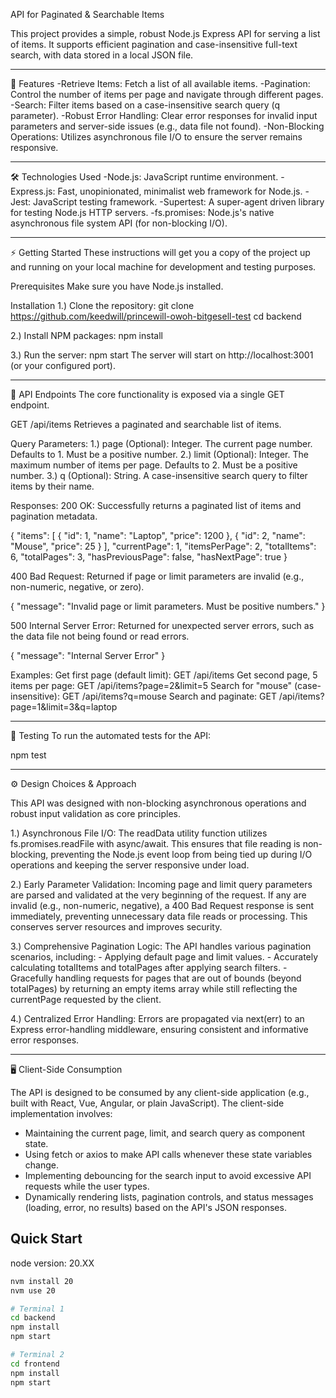 API for Paginated & Searchable Items

This project provides a simple, robust Node.js Express API for serving a list of items. It supports efficient pagination and case-insensitive full-text search, with data stored in a local JSON file.
_____________________________________________________________________________________________________________________________

🚀 Features
   -Retrieve Items: Fetch a list of all available items.
   -Pagination: Control the number of items per page and navigate through different pages.
   -Search: Filter items based on a case-insensitive search query (q parameter).
   -Robust Error Handling: Clear error responses for invalid input parameters and server-side issues (e.g., data file not found).
   -Non-Blocking Operations: Utilizes asynchronous file I/O to ensure the server remains responsive.

_____________________________________________________________________________________________________________________________

🛠️ Technologies Used
   -Node.js: JavaScript runtime environment.
   -Express.js: Fast, unopinionated, minimalist web framework for Node.js.
   -Jest: JavaScript testing framework.
   -Supertest: A super-agent driven library for testing Node.js HTTP servers.
   -fs.promises: Node.js's native asynchronous file system API (for non-blocking I/O).

_____________________________________________________________________________________________________________________________

⚡ Getting Started
These instructions will get you a copy of the project up and running on your local machine for development and testing purposes.

Prerequisites
Make sure you have Node.js installed.

Installation
   1.) Clone the repository:
         git clone https://github.com/keedwill/princewill-owoh-bitgesell-test
         cd backend

   2.) Install NPM packages:
         npm install
   
   3.) Run the server:
         npm start
         The server will start on http://localhost:3001 (or your configured port).
   
_____________________________________________________________________________________________________________________________

🎯 API Endpoints
The core functionality is exposed via a single GET endpoint.

GET /api/items
Retrieves a paginated and searchable list of items.

Query Parameters:
   1.) page (Optional): Integer. The current page number. Defaults to 1. Must be a positive number.
   2.) limit (Optional): Integer. The maximum number of items per page. Defaults to 2. Must be a positive number.
   3.) q (Optional): String. A case-insensitive search query to filter items by their name.

Responses:
   200 OK: Successfully returns a paginated list of items and pagination metadata.

   {
  "items": [
    { "id": 1, "name": "Laptop", "price": 1200 },
    { "id": 2, "name": "Mouse", "price": 25 }
  ],
  "currentPage": 1,
  "itemsPerPage": 2,
  "totalItems": 6,
  "totalPages": 3,
  "hasPreviousPage": false,
  "hasNextPage": true
   }

   400 Bad Request: Returned if page or limit parameters are invalid (e.g., non-numeric, negative, or zero).

   {
  "message": "Invalid page or limit parameters. Must be positive numbers."
   }

   500 Internal Server Error: Returned for unexpected server errors, such as the data file not being found or read errors.

   {
  "message": "Internal Server Error"
   }


   Examples:
   Get first page (default limit): GET /api/items
   Get second page, 5 items per page: GET /api/items?page=2&limit=5
   Search for "mouse" (case-insensitive): GET /api/items?q=mouse
   Search and paginate: GET /api/items?page=1&limit=3&q=laptop

_____________________________________________________________________________________________________________________________

🧪 Testing
To run the automated tests for the API:

npm test

_____________________________________________________________________________________________________________________________


⚙️ Design Choices & Approach

This API was designed with non-blocking asynchronous operations and robust input validation as core principles.

   1.) Asynchronous File I/O: The readData utility function utilizes fs.promises.readFile with async/await. This ensures that file reading is non-blocking, preventing the Node.js event loop from being tied up during I/O operations and keeping the server responsive under load.

   2.) Early Parameter Validation: Incoming page and limit query parameters are parsed and validated at the very beginning of the request. If any are invalid (e.g., non-numeric, negative), a 400 Bad Request response is sent immediately, preventing unnecessary data file reads or processing. This conserves server resources and improves security.

   3.) Comprehensive Pagination Logic: The API handles various pagination scenarios, including:
         - Applying default page and limit values.
         - Accurately calculating totalItems and totalPages after applying search filters.
         - Gracefully handling requests for pages that are out of bounds (beyond totalPages) by returning an empty items array while   still reflecting the currentPage requested by the client.

   4.) Centralized Error Handling: Errors are propagated via next(err) to an Express error-handling middleware, ensuring consistent and informative error responses.


_____________________________________________________________________________________________________________________________

🖥️ Client-Side Consumption

The API is designed to be consumed by any client-side application (e.g., built with React, Vue, Angular, or plain JavaScript). The client-side implementation involves:

   - Maintaining the current page, limit, and search query as component state.
   - Using fetch or axios to make API calls whenever these state variables change.
   - Implementing debouncing for the search input to avoid excessive API requests while the user types.
   - Dynamically rendering lists, pagination controls, and status messages (loading, error, no results) based on the API's JSON responses.


## Quick Start

node version: 20.XX
```bash
nvm install 20
nvm use 20

# Terminal 1
cd backend
npm install
npm start

# Terminal 2
cd frontend
npm install
npm start
```

